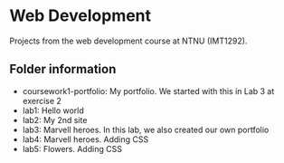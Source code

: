 # Web Development
Projects from the web development course at NTNU (IMT1292).

## Folder information
- coursework1-portfolio: My portfolio. We started with this in Lab 3 at exercise 2
- lab1: Hello world
- lab2: My 2nd site
- lab3: Marvell heroes. In this lab, we also created our own portfolio
- lab4: Marvell heroes. Adding CSS
- lab5: Flowers. Adding CSS
